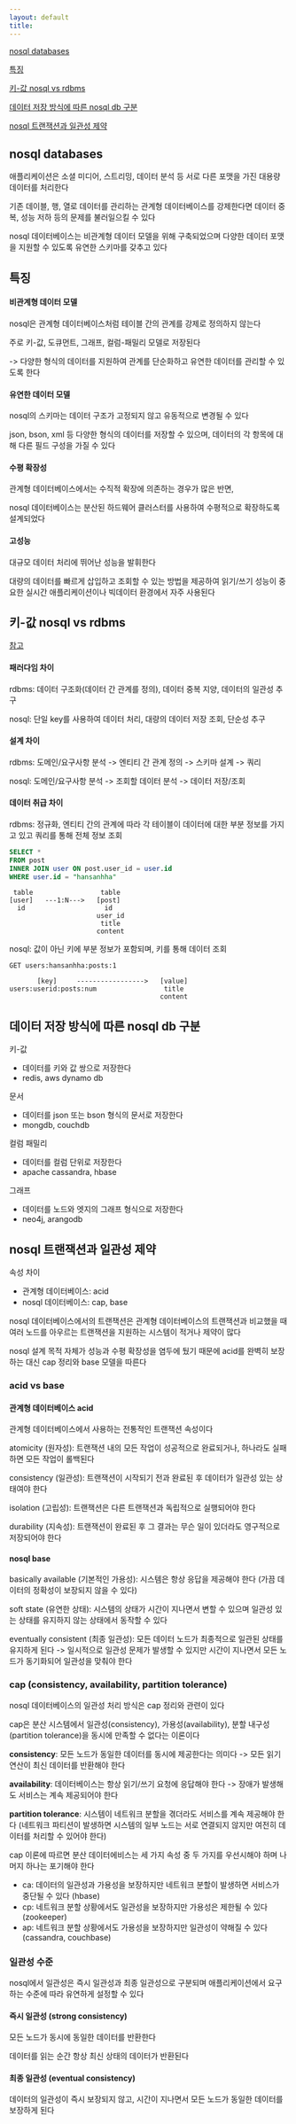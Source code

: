 ```yaml
---
layout: default
title:
---
```


[nosql databases](#nosql-databases)

[특징](#특징)

[키-값 nosql vs rdbms](#키-값-nosql-vs-rdbms)

[데이터 저장 방식에 따른 nosql db 구분](#데이터-저장-방식에-따른-nosql-db-구분)

[nosql 트랜잭션과 일관성 제약](#nosql-트랜잭션과-일관성-제약)

## nosql databases

애플리케이션은 소셜 미디어, 스트리밍, 데이터 분석 등 서로 다른 포맷을 가진 대용량 데이터를 처리한다

기존 데이블, 행, 열로 데이터를 관리하는 관계형 데이터베이스를 강제한다면 데이터 중복, 성능 저하 등의 문제를 불러일으킬 수 있다

nosql 데이터베이스는 비관계형 데이터 모델을 위해 구축되었으며 다양한 데이터 포맷을 지원할 수 있도록 유연한 스키마를 갖추고 있다

## 특징

#### 비관계형 데이터 모델

nosql은 관계형 데이터베이스처럼 테이블 간의 관계를 강제로 정의하지 않는다

주로 키-값, 도큐먼트, 그래프, 컬럼-패밀리 모델로 저장된다

-> 다양한 형식의 데이터를 지원하여 관계를 단순화하고 유연한 데이터를 관리할 수 있도록 한다

#### 유연한 데이터 모델

nosql의 스키마는 데이터 구조가 고정되지 않고 유동적으로 변경될 수 있다

json, bson, xml 등 다양한 형식의 데이터를 저장할 수 있으며, 데이터의 각 항목에 대해 다른 필드 구성을 가질 수 있다

#### 수평 확장성

관계형 데이터베이스에서는 수직적 확장에 의존하는 경우가 많은 반면,

nosql 데이터베이스는 분산된 하드웨어 클러스터를 사용하여 수평적으로 확장하도록 설계되었다

#### 고성능

대규모 데이터 처리에 뛰어난 성능을 발휘한다

대량의 데이터를 빠르게 삽입하고 조회할 수 있는 방법을 제공하여 읽기/쓰기 성능이 중요한 실시간 애플리케이션이나 빅데이터 환경에서 자주 사용된다

## 키-값 nosql vs rdbms

[참고](https://djlee118.tistory.com/95)

#### 패러다임 차이

rdbms: 데이터 구조화(데이터 간 관계를 정의), 데이터 중복 지양, 데이터의 일관성 추구

nosql: 단일 key를 사용하여 데이터 처리, 대량의 데이터 저장 조회, 단순성 추구

#### 설계 차이

rdbms: 도메인/요구사항 분석 -> 엔티티 간 관계 정의 -> 스키마 설계 -> 쿼리

nosql: 도메인/요구사항 분석 -> 조회할 데이터 분석 -> 데이터 저장/조회

#### 데이터 취급 차이

rdbms: 정규화, 엔티티 간의 관계에 따라 각 테이블이 데이터에 대한 부분 정보를 가지고 있고 쿼리를 통해 전체 정보 조회

```sql
SELECT * 
FROM post 
INNER JOIN user ON post.user_id = user.id 
WHERE user.id = "hansanhha" 
```

```text
 table                 table
[user]   ---1:N--->   [post]
  id                    id
                      user_id
                       title
                      content
```

nosql: 값이 아닌 키에 부분 정보가 포함되며, 키를 통해 데이터 조회

```redis
GET users:hansanhha:posts:1
```

```text
       [key]     ----------------->   [value]
users:userid:posts:num                 title
                                      content
```

## 데이터 저장 방식에 따른 nosql db 구분

키-값
- 데이터를 키와 값 쌍으로 저장한다
- redis, aws dynamo db

문서
- 데이터를 json 또는 bson 형식의 문서로 저장한다
- mongdb, couchdb

컬럼 패밀리
- 데이터를 컬럼 단위로 저장한다
- apache cassandra, hbase

그래프
- 데이터를 노드와 엣지의 그래프 형식으로 저장한다
- neo4j, arangodb


## nosql 트랜잭션과 일관성 제약

속성 차이
- 관계형 데이터베이스: acid
- nosql 데이터베이스: cap, base

nosql 데이터베이스에서의 트랜잭션은 관계형 데이터베이스의 트랜잭션과 비교했을 때 여러 노드를 아우르는 트랜잭션을 지원하는 시스템이 적거나 제약이 많다

nosql 설계 목적 자체가 성능과 수평 확장성을 염두에 뒀기 때문에 acid를 완벽히 보장하는 대신 cap 정리와 base 모델을 따른다

### acid vs base

#### 관계형 데이터베이스 acid

관계형 데이터베이스에서 사용하는 전통적인 트랜잭션 속성이다

atomicity (원자성): 트랜잭션 내의 모든 작업이 성공적으로 완료되거나, 하나라도 실패하면 모든 작업이 롤백된다

consistency (일관성): 트랜잭션이 시작되기 전과 완료된 후 데이터가 일관성 있는 상태여야 한다

isolation (고립성): 트랜잭션은 다른 트랜잭션과 독립적으로 실행되어야 한다

durability (지속성): 트랜잭션이 완료된 후 그 결과는 무슨 일이 있더라도 영구적으로 저장되어야 한다 

#### nosql base

basically available (기본적인 가용성): 시스템은 항상 응답을 제공해야 한다 (가끔 데이터의 정확성이 보장되지 않을 수 있다)

soft state (유연한 상태): 시스템의 상태가 시간이 지나면서 변할 수 있으며 일관성 있는 상태를 유지하지 않는 상태에서 동작할 수 있다

eventually consistent (최종 일관성): 모든 데이터 노드가 최종적으로 일관된 상태를 유지하게 된다 -> 일시적으로 일관성 문제가 발생할 수 있지만 시간이 지나면서 모든 노드가 동기화되어 일관성을 맞춰야 한다

### cap (consistency, availability, partition tolerance)

nosql 데이터베이스의 일관성 처리 방식은 cap 정리와 관련이 있다

cap은 분산 시스템에서 일관성(consistency), 가용성(availability), 분할 내구성(partition tolerance)을 동시에 만족할 수 없다는 이론이다

**consistency**: 모든 노드가 동일한 데이터를 동시에 제공한다는 의미다 -> 모든 읽기 연산이 최신 데이터를 반환해야 한다

**availability**: 데이터베이스는 항상 읽기/쓰기 요청에 응답해야 한다 -> 장애가 발생해도 서비스는 계속 제공되어야 한다

**partition tolerance**: 시스템이 네트워크 분할을 겪더라도 서비스를 계속 제공해야 한다 (네트워크 파티션이 발생하면 시스템의 일부 노드는 서로 연결되지 않지만 여전히 데이터를 처리할 수 있어야 한다)

cap 이론에 따르면 분산 데이터에비스는 세 가지 속성 중 두 가지를 우선시해야 하며 나머지 하나는 포기해야 한다
- ca: 데이터의 일관성과 가용성을 보장하지만 네트워크 분할이 발생하면 서비스가 중단될 수 있다 (hbase)
- cp: 네트워크 분할 상황에서도 일관성을 보장하지만 가용성은 제한될 수 있다 (zookeeper)
- ap: 네트워크 분할 상황에서도 가용성을 보장하지만 일관성이 약해질 수 있다 (cassandra, couchbase)

### 일관성 수준

nosql에서 일관성은 즉시 일관성과 최종 일관성으로 구분되며 애플리케이션에서 요구하는 수준에 따라 유연하게 설정할 수 있다

#### 즉시 일관성 (strong consistency)

모든 노드가 동시에 동일한 데이터를 반환한다

데이터를 읽는 순간 항상 최신 상태의 데이터가 반환된다

#### 최종 일관성 (eventual consistency)

데이터의 일관성이 즉시 보장되지 않고, 시간이 지나면서 모든 노드가 동일한 데이터를 보장하게 된다





